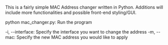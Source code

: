 This is a fairly simple MAC Address changer written in Python. Additions will include more functionalities and possible front-end styling/GUI.

python mac_changer.py: Run the program

-i, --interface: Specify the interface you want to change the address
-m, --mac: Specify the new MAC address you would like to apply